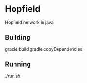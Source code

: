 # Hopfield
Hopfield network in java


## Building

gradle build
gradle copyDependencies

## Running

./run.sh


